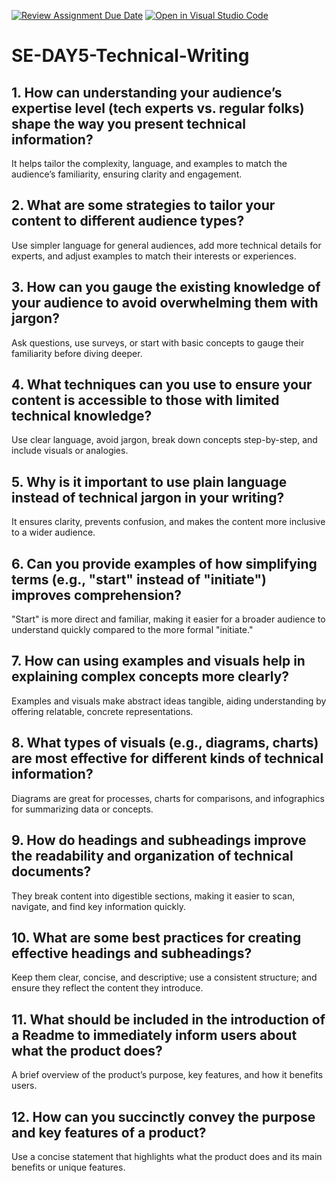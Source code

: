 [![Review Assignment Due Date](https://classroom.github.com/assets/deadline-readme-button-22041afd0340ce965d47ae6ef1cefeee28c7c493a6346c4f15d667ab976d596c.svg)](https://classroom.github.com/a/zsAR-pyY)
[![Open in Visual Studio Code](https://classroom.github.com/assets/open-in-vscode-2e0aaae1b6195c2367325f4f02e2d04e9abb55f0b24a779b69b11b9e10269abc.svg)](https://classroom.github.com/online_ide?assignment_repo_id=18441021&assignment_repo_type=AssignmentRepo)
# SE-DAY5-Technical-Writing
## 1. How can understanding your audience’s expertise level (tech experts vs. regular folks) shape the way you present technical information?

It helps tailor the complexity, language, and examples to match the audience’s familiarity, ensuring clarity and engagement.

## 2. What are some strategies to tailor your content to different audience types?

Use simpler language for general audiences, add more technical details for experts, and adjust examples to match their interests or experiences.

## 3. How can you gauge the existing knowledge of your audience to avoid overwhelming them with jargon?

Ask questions, use surveys, or start with basic concepts to gauge their familiarity before diving deeper.

## 4. What techniques can you use to ensure your content is accessible to those with limited technical knowledge?

Use clear language, avoid jargon, break down concepts step-by-step, and include visuals or analogies.

## 5. Why is it important to use plain language instead of technical jargon in your writing?

It ensures clarity, prevents confusion, and makes the content more inclusive to a wider audience.

## 6. Can you provide examples of how simplifying terms (e.g., "start" instead of "initiate") improves comprehension?

"Start" is more direct and familiar, making it easier for a broader audience to understand quickly compared to the more formal "initiate."

## 7. How can using examples and visuals help in explaining complex concepts more clearly?

Examples and visuals make abstract ideas tangible, aiding understanding by offering relatable, concrete representations.

## 8. What types of visuals (e.g., diagrams, charts) are most effective for different kinds of technical information?

Diagrams are great for processes, charts for comparisons, and infographics for summarizing data or concepts.

## 9. How do headings and subheadings improve the readability and organization of technical documents?

They break content into digestible sections, making it easier to scan, navigate, and find key information quickly.

## 10. What are some best practices for creating effective headings and subheadings?

Keep them clear, concise, and descriptive; use a consistent structure; and ensure they reflect the content they introduce.

## 11. What should be included in the introduction of a Readme to immediately inform users about what the product does?

A brief overview of the product’s purpose, key features, and how it benefits users.

## 12. How can you succinctly convey the purpose and key features of a product?

Use a concise statement that highlights what the product does and its main benefits or unique features.

